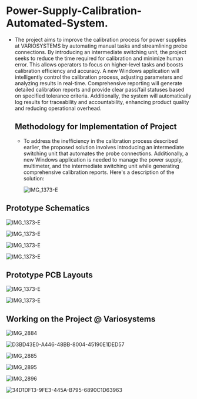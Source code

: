# Power-Supply-Calibration-Automated-System.

- The project aims to improve the calibration process for power supplies at VARIOSYSTEMS by automating manual tasks and streamlining probe connections. By introducing an intermediate switching unit, the project seeks to reduce the time required for calibration and minimize human error. This allows operators to focus on higher-level tasks and boosts calibration efficiency and accuracy. A new Windows application will intelligently control the calibration process, adjusting parameters and analyzing results in real-time. Comprehensive reporting will generate detailed calibration reports and provide clear pass/fail statuses based on specified tolerance criteria. Additionally, the system will automatically log results for traceability and accountability, enhancing product quality and reducing operational overhead.


  ## Methodology for Implementation of Project

  - To address the inefficiency in the calibration process described earlier, the proposed solution involves introducing an intermediate switching unit that automates the probe connections. Additionally, a new Windows application is needed to manage the power supply, multimeter, and the intermediate switching unit while generating comprehensive calibration reports. Here's a description of the solution:
 
    ![IMG_1373-E](https://github.com/FernandopulleNK/Power-Supply-Calibration-Automated-System./assets/128304706/016d14db-b793-4bea-a40c-61685e57776d")


## Prototype Schematics

![IMG_1373-E](https://github.com/FernandopulleNK/Power-Supply-Calibration-Automated-System./assets/128304706/35fe607d-9acc-4d36-b54f-6b4fd3b954d9")

![IMG_1373-E](https://github.com/FernandopulleNK/Power-Supply-Calibration-Automated-System./assets/128304706/8387c053-38e6-4572-93f9-82d7b26d0a0d")

![IMG_1373-E](https://github.com/FernandopulleNK/Power-Supply-Calibration-Automated-System./assets/128304706/03955473-5d59-45a8-acb9-15820b8f66bb")

![IMG_1373-E](https://github.com/FernandopulleNK/Power-Supply-Calibration-Automated-System./assets/128304706/cb8fde4b-2604-460a-900f-61ab7fb8613d")


## Prototype PCB Layouts

![IMG_1373-E](https://github.com/FernandopulleNK/Power-Supply-Calibration-Automated-System./assets/128304706/8fda771b-9f1c-4cf8-b5aa-37a7ce0a53f8")

![IMG_1373-E](https://github.com/FernandopulleNK/Power-Supply-Calibration-Automated-System./assets/128304706/8321878a-b77e-4cf3-847f-e2450b193404")


## Working on the Project @ Variosystems

![IMG_2884](https://github.com/FernandopulleNK/Power-Supply-Calibration-Automated-System./assets/128304706/d3baa785-a880-4d14-9bd5-2689395da56c)

![D3BD43E0-A446-48BB-8004-45190E1DED57](https://github.com/FernandopulleNK/Power-Supply-Calibration-Automated-System./assets/128304706/0e7e5a3d-23f5-45e1-8a48-7cbac89793e1)

![IMG_2885](https://github.com/FernandopulleNK/Power-Supply-Calibration-Automated-System./assets/128304706/87a7c71e-024f-4122-bbff-53da1c1cc647)

![IMG_2895](https://github.com/FernandopulleNK/Power-Supply-Calibration-Automated-System./assets/128304706/a6454964-bc5e-4c46-9268-796c7190417e)

![IMG_2896](https://github.com/FernandopulleNK/Power-Supply-Calibration-Automated-System./assets/128304706/28473071-fde6-43c2-9c1a-9b4fb1398603)

![34D1DF13-9FE3-445A-B795-6890C1D63963](https://github.com/FernandopulleNK/Power-Supply-Calibration-Automated-System./assets/128304706/79168f1b-4778-426a-a12a-6305302112cc)
